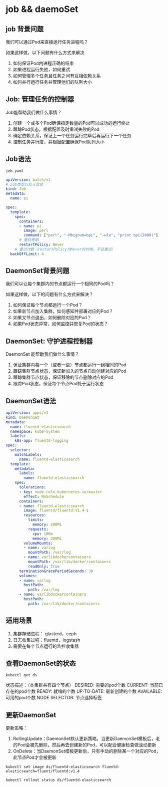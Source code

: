# job && daemoSet

## job 背景问题

我们可以通过Pod来直接运行任务进程吗？

如果这样做，以下问题有什么方式来解决

1. 如何保证Pod内进程正确的结束
2. 如果进程运行失败，如何重试
3. 如何管理多个任务且任务之间有互相依赖关系
4. 如何并行运行任务并管理他们的队列大小

## Job: 管理任务的控制器

Job能帮助我们做什么事情？

1. 创建一个或多个Pod确保指定数量的Pod可以成功的运行终止
2. 跟踪Pod状态，根据配置及时重试失败的Pod
3. 确定依赖关系，保证上一个任务运行完毕后再运行下一个任务
4. 控制任务并行度，并根据配置确保Pod队列大小

## Job语法

`job.yaml`

```yaml
apiVersion: batch/v1
# Job类型以及元信息
kind: Job
metadata:
  name: pi

spec:
  template:
    spec:
      containers:
      - name: pi
        image: perl
        command: ["perl", "-Mbignum=bpi", "-wle", "print bpi(2000)"]
      # 重启策略
      restartPolicy: Never
    # 重试次数（restartPolicy为Never的时候，不会重试）
  backOffLimit: 4
```

## DaemonSet背景问题

我们可以让每个集群内的节点都运行一个相同的Pod吗？

如果这样做，以下的问题有什么方式来解决？

1. 如何保证每个节点都运行一个Pod？
2. 如果新节点加入集群，如何感知并部署对应的Pod？
3. 如果又节点退出，如何删除对应的Pod？
4. 如果Pod状态异常，如何监控并恢复Pod的状态？


## DaemonSet: 守护进程控制器

DaemonSet 能帮助我们做什么事情？

1. 保证集群内每一个（或者一些）节点都运行一组相同的Pod
2. 跟踪集群节点状态，保证新加入的节点自动创建对应的Pod
3. 跟踪集群节点状态，保证移除的节点删除对应的Pod
4. 跟踪Pod状态，保证每个节点Pod处于运行状态


## DaemonSet语法

```yaml
apiVersion: apps/v1
kind: DaemonSet
metadata:
  name: fluentd-elasticsearch
  namespace: kube-system
  labels:
    k8s-app: fluentd-logging
spec:
  selector:
    matchLabels:
      name: fluentd-elasticsearch
  template:
    metadata:
      labels:
        name: fluentd-elasticsearch
    spec:
      tolerations:
      - key: node-role.kubernetes.io/master
        effect: NoSchedule
      containers:
      - name: fluentd-elasticsearch
        image: fluentd/fluentd:v1.4-1
        resources:
          limits:
            memory: 200Mi
          requests:
            cpu: 100m
            memory: 200Mi
        volumeMounts:
        - name: varlog
          mountPath: /var/log
        - name: varlibdockercontainers
          mountPath: /var/lib/docker/containers
          readOnly: true
      terminationGracePeriodSeconds: 30
      volumes:
      - name: varlog
        hostPath:
          path: /var/log
      - name: varlibdockercontainers
        hostPath:
          path: /var/lib/docker/containers
```

## 适用场景

1. 集群存储进程： glasterd，ceph
2. 日志收集过程：fluentd，logstash
3. 需要在每个节点运行的监控收集器


## 查看DaemonSet的状态

`kubectl get ds`

状态描述：（本集群共有四个节点）
DESIRED: 需要的pod个数
CURRENT: 当前已存在的pod个数
READY: 就绪的个数
UP-TO-DATE: 最新创建的个数
AVAILABLE: 可用的pod个数
NODE SELECTOR: 节点选择标签

## 更新DaemonSet

更新策略：

1. RollingUpdate：DaemonSet默认更新策略，当更新DaemonSet模板后，老的Pod会被先删除，然后再去创建新的Pod，可以配合健康检查做滚动更新
2. OnDelete：当DaemonSet模板更新后，只有手动的删除某一个对应的Pod，此节点Pod才会被更新

```shell
kubectl set image ds/fluentd-elasticsearch fluentd-elasticsearch=fluent/fluentd:v1.4

kubectl rollout status ds/fluentd-elasticsearch
```
